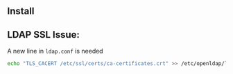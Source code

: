 ## Install


## LDAP SSL Issue:

A new line in `ldap.conf` is needed

```bash
echo "TLS_CACERT /etc/ssl/certs/ca-certificates.crt" >> /etc/openldap/ldap.conf  
```

